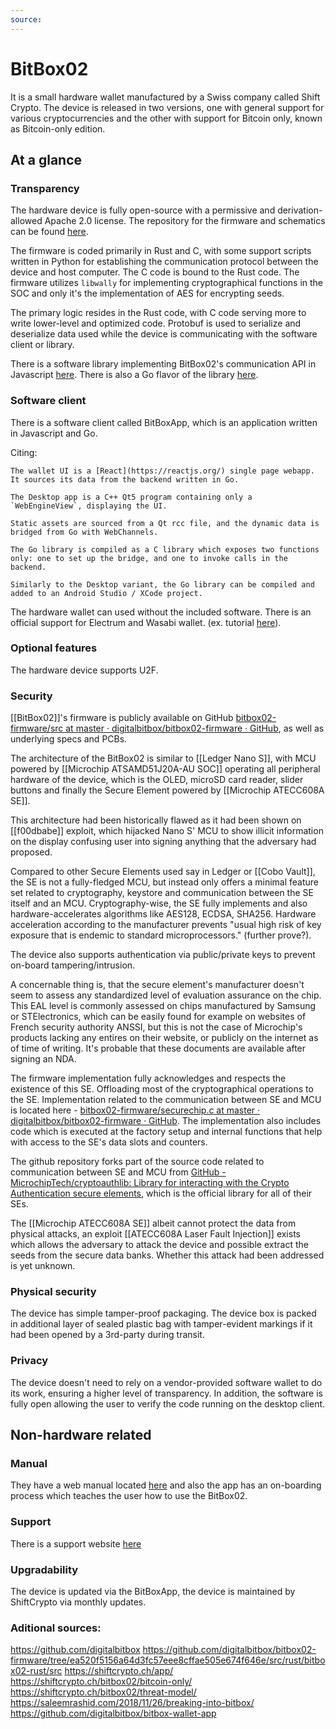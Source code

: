 ```yaml
---
source: 
---
```

# BitBox02
It is a small hardware wallet manufactured by a Swiss company called Shift Crypto. The device is released in two versions, one with general support for various cryptocurrencies and the other with support for Bitcoin only, known as Bitcoin-only edition. 

## At a glance

### Transparency
The hardware device is fully open-source with a permissive and derivation-allowed Apache 2.0 license. The repository for the firmware and schematics can be found [here](https://github.com/digitalbitbox/bitbox02-firmware). 

The firmware is coded primarily in Rust and C, with some support scripts written in Python for establishing the communication protocol between the device and host computer. The C code is bound to the Rust code. The firmware utilizes `libwally` for implementing cryptographical functions in the SOC and only it's the implementation of AES for encrypting seeds.

The primary logic resides in the Rust code, with C code serving more to write lower-level and optimized code. Protobuf is used to serialize and deserialize data used while the device is communicating with the software client or library.

There is a software library implementing BitBox02's communication API in Javascript [here](https://github.com/digitalbitbox/bitbox02-api-js). There is also a Go flavor of the library [here](https://github.com/digitalbitbox/bitbox02-api-go).

### Software client
There is a software client called BitBoxApp, which is an application written in Javascript and Go. 

Citing:
```
The wallet UI is a [React](https://reactjs.org/) single page webapp. It sources its data from the backend written in Go.

The Desktop app is a C++ Qt5 program containing only a `WebEngineView`, displaying the UI.

Static assets are sourced from a Qt rcc file, and the dynamic data is bridged from Go with WebChannels.

The Go library is compiled as a C library which exposes two functions only: one to set up the bridge, and one to invoke calls in the backend.

Similarly to the Desktop variant, the Go library can be compiled and added to an Android Studio / XCode project.
```

The hardware wallet can used without the included software. There is an official support for Electrum and Wasabi wallet. (ex. tutorial [here](https://shiftcrypto.ch/blog/bitbox02-with-electrum-wallet/)).

### Optional features
The hardware device supports U2F.

### Security
[[BitBox02]]'s firmware is publicly available on GitHub [bitbox02-firmware/src at master · digitalbitbox/bitbox02-firmware · GitHub](https://github.com/digitalbitbox/bitbox02-firmware/tree/master/src), as well as underlying specs and PCBs.

The architecture of the BitBox02 is similar to [[Ledger Nano S]], with MCU powered by [[Microchip ATSAMD51J20A-AU SOC]] operating all peripheral hardware of the device, which is the OLED, microSD card reader, slider buttons and finally the Secure Element powered by [[Microchip ATECC608A SE]].

This architecture had been historically flawed as it had been shown on [[f00dbabe]] exploit, which hijacked Nano S' MCU to show illicit information on the display confusing user into signing anything that the adversary had proposed.

Compared to other Secure Elements used say in Ledger or [[Cobo Vault]], the SE is not a fully-fledged MCU, but instead only offers a minimal feature set related to cryptography, keystore and communication between the SE itself and an MCU. Cryptography-wise, the SE fully implements and also hardware-accelerates algorithms like AES128, ECDSA, SHA256. Hardware acceleration according to the manufacturer prevents "usual high risk of key exposure that is endemic to standard microprocessors." (further prove?).

The device also supports authentication via public/private keys to prevent on-board tampering/intrusion.

A concernable thing is, that the secure element's manufacturer doesn't seem to assess any standardized level of evaluation assurance on the chip. This EAL level is commonly assessed on chips manufactured by Samsung or STElectronics, which can be easily found for example on websites of French security authority ANSSI, but this is not the case of Microchip's products lacking any entires on their website, or publicly on the internet as of time of writing. It's probable that these documents are available after signing an NDA. 

The firmware implementation fully acknowledges and respects the existence of this SE. Offloading most of the cryptographical operations to the SE. Implementation related to the communication between SE and MCU is located here - [bitbox02-firmware/securechip.c at master · digitalbitbox/bitbox02-firmware · GitHub](https://github.com/digitalbitbox/bitbox02-firmware/blob/master/src/securechip/securechip.c). The implementation also includes code which is executed at the factory setup and internal functions that help with access to the SE's data slots and counters.

The github repository forks part of the source code related to communication between SE and MCU from [GitHub - MicrochipTech/cryptoauthlib: Library for interacting with the Crypto Authentication secure elements](https://github.com/MicrochipTech/cryptoauthlib), which is the official library for all of their SEs. 

The [[Microchip ATECC608A SE]] albeit cannot protect the data from physical attacks, an exploit [[ATECC608A Laser Fault Injection]] exists which allows the adversary to attack the device and possible extract the seeds from the secure data banks. Whether this attack had been addressed is yet unknown.

### Physical security
The device has simple tamper-proof packaging. The device box is packed in additional layer of sealed plastic bag with tamper-evident markings if it had been opened by a 3rd-party during transit.

### Privacy
The device doesn't need to rely on a vendor-provided software wallet to do its work, ensuring a higher level of transparency. In addition, the software is fully open allowing the user to verify the code running on the desktop client.

## Non-hardware related

### Manual
They have a web manual located [here](https://shiftcrypto.support/help/en-us/3-basics) and also the app has an on-boarding process which teaches the user how to use the BitBox02.



### Support
There is a support website [here](https://shiftcrypto.support/help/en-us)

### Upgradability
The device is updated via the BitBoxApp, the device is maintained by ShiftCrypto via monthly updates.

### Aditional sources:
https://github.com/digitalbitbox
https://github.com/digitalbitbox/bitbox02-firmware/tree/ea520f5156a64d3fc57eee8cffae505e674f646e/src/rust/bitbox02-rust/src
https://shiftcrypto.ch/app/
https://shiftcrypto.ch/bitbox02/bitcoin-only/
https://shiftcrypto.ch/bitbox02/threat-model/
https://saleemrashid.com/2018/11/26/breaking-into-bitbox/
https://github.com/digitalbitbox/bitbox-wallet-app